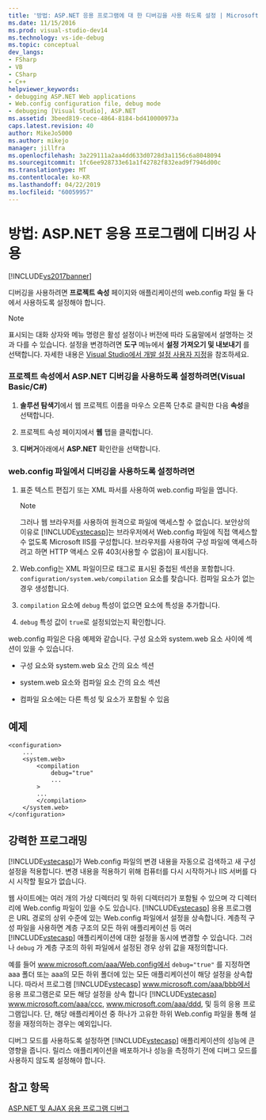 ```yaml
---
title: '방법: ASP.NET 응용 프로그램에 대 한 디버깅을 사용 하도록 설정 | Microsoft Docs'
ms.date: 11/15/2016
ms.prod: visual-studio-dev14
ms.technology: vs-ide-debug
ms.topic: conceptual
dev_langs:
- FSharp
- VB
- CSharp
- C++
helpviewer_keywords:
- debugging ASP.NET Web applications
- Web.config configuration file, debug mode
- debugging [Visual Studio], ASP.NET
ms.assetid: 3beed819-cece-4864-8184-bd410000973a
caps.latest.revision: 40
author: MikeJo5000
ms.author: mikejo
manager: jillfra
ms.openlocfilehash: 3a229111a2aa4dd633d0728d3a1156c6a8048094
ms.sourcegitcommit: 1fc6ee928733e61a1f42782f832ead9f7946d00c
ms.translationtype: MT
ms.contentlocale: ko-KR
ms.lasthandoff: 04/22/2019
ms.locfileid: "60059957"
---
```

# <a name="how-to-enable-debugging-for-aspnet-applications"></a>방법: ASP.NET 응용 프로그램에 디버깅 사용
[!INCLUDE[vs2017banner](../includes/vs2017banner.md)]

디버깅을 사용하려면 **프로젝트 속성** 페이지와 애플리케이션의 web.config 파일 둘 다에서 사용하도록 설정해야 합니다.  
  
> [!NOTE]  
> 표시되는 대화 상자와 메뉴 명령은 활성 설정이나 버전에 따라 도움말에서 설명하는 것과 다를 수 있습니다. 설정을 변경하려면 **도구** 메뉴에서 **설정 가져오기 및 내보내기** 를 선택합니다. 자세한 내용은 [Visual Studio에서 개발 설정 사용자 지정](http://msdn.microsoft.com/library/22c4debb-4e31-47a8-8f19-16f328d7dcd3)을 참조하세요.  
  
### <a name="to-enable-aspnet-debugging-in-the-project-properties-visual-basicc"></a>프로젝트 속성에서 ASP.NET 디버깅을 사용하도록 설정하려면(Visual Basic/C#)  
  
1. **솔루션 탐색기**에서 웹 프로젝트 이름을 마우스 오른쪽 단추로 클릭한 다음 **속성**을 선택합니다.  
  
2. 프로젝트 속성 페이지에서 **웹** 탭을 클릭합니다.  
  
3. **디버거**아래에서 **ASP.NET** 확인란을 선택합니다.  
  
### <a name="to-enable-debugging-in-the-webconfig-file"></a>web.config 파일에서 디버깅을 사용하도록 설정하려면  
  
1. 표준 텍스트 편집기 또는 XML 파서를 사용하여 web.config 파일을 엽니다.  
  
    > [!NOTE]  
    > 그러나 웹 브라우저를 사용하여 원격으로 파일에 액세스할 수 없습니다. 보안상의 이유로 [!INCLUDE[vstecasp](../includes/vstecasp-md.md)]는 브라우저에서 Web.config 파일에 직접 액세스할 수 없도록 Microsoft IIS를 구성합니다. 브라우저를 사용하여 구성 파일에 액세스하려고 하면 HTTP 액세스 오류 403(사용할 수 없음)이 표시됩니다.  
  
2. Web.config는 XML 파일이므로 태그로 표시된 중첩된 섹션을 포함합니다.  `configuration/system.web/compilation` 요소를 찾습니다. 컴파일 요소가 없는 경우 생성합니다.  
  
3.  `compilation` 요소에 `debug` 특성이 없으면 요소에 특성을 추가합니다.  
  
4. `debug` 특성 값이 `true`로 설정되었는지 확인합니다.  
  
web.config 파일은 다음 예제와 같습니다. 구성 요소와 system.web 요소 사이에 섹션이 있을 수 있습니다.  
  
- 구성 요소와 system.web 요소 간의 요소 섹션  
  
- system.web 요소와 컴파일 요소 간의 요소 섹션  
  
- 컴파일 요소에는 다른 특성 및 요소가 포함될 수 있음  
  
## <a name="example"></a>예제  
  
```  
<configuration>  
    ...  
    <system.web>  
        <compilation  
            debug="true"  
            ...  
        >  
        ...  
        </compilation>  
    </system.web>  
</configuration>  
```  
  
## <a name="robust-programming"></a>강력한 프로그래밍  
[!INCLUDE[vstecasp](../includes/vstecasp-md.md)]가 Web.config 파일의 변경 내용을 자동으로 검색하고 새 구성 설정을 적용합니다. 변경 내용을 적용하기 위해 컴퓨터를 다시 시작하거나 IIS 서버를 다시 시작할 필요가 없습니다.  
  
웹 사이트에는 여러 개의 가상 디렉터리 및 하위 디렉터리가 포함될 수 있으며 각 디렉터리에 Web.config 파일이 있을 수도 있습니다. [!INCLUDE[vstecasp](../includes/vstecasp-md.md)] 응용 프로그램은 URL 경로의 상위 수준에 있는 Web.config 파일에서 설정을 상속합니다. 계층적 구성 파일을 사용하면 계층 구조의 모든 하위 애플리케이션 등 여러 [!INCLUDE[vstecasp](../includes/vstecasp-md.md)] 애플리케이션에 대한 설정을 동시에 변경할 수 있습니다. 그러나 `debug` 가 계층 구조의 하위 파일에서 설정된 경우 상위 값을 재정의합니다.  
  
예를 들어 www.microsoft.com/aaa/Web.config에서 `debug="true"` 를 지정하면 aaa 폴더 또는 aaa의 모든 하위 폴더에 있는 모든 애플리케이션이 해당 설정을 상속합니다. 따라서 프로그램 [!INCLUDE[vstecasp](../includes/vstecasp-md.md)] www.microsoft.com/aaa/bbb에서 응용 프로그램은로 모든 해당 설정을 상속 합니다 [!INCLUDE[vstecasp](../includes/vstecasp-md.md)] www.microsoft.com/aaa/ccc, www.microsoft.com/aaa/ddd, 및 등의 응용 프로그램입니다. 단, 해당 애플리케이션 중 하나가 고유한 하위 Web.config 파일을 통해 설정을 재정의하는 경우는 예외입니다.  
  
디버그 모드를 사용하도록 설정하면 [!INCLUDE[vstecasp](../includes/vstecasp-md.md)] 애플리케이션의 성능에 큰 영향을 줍니다. 릴리스 애플리케이션을 배포하거나 성능을 측정하기 전에 디버그 모드를 사용하지 않도록 설정해야 합니다.  
  
## <a name="see-also"></a>참고 항목  
[ASP.NET 및 AJAX 응용 프로그램 디버그](../debugger/debugging-aspnet-and-ajax-applications.md)  

